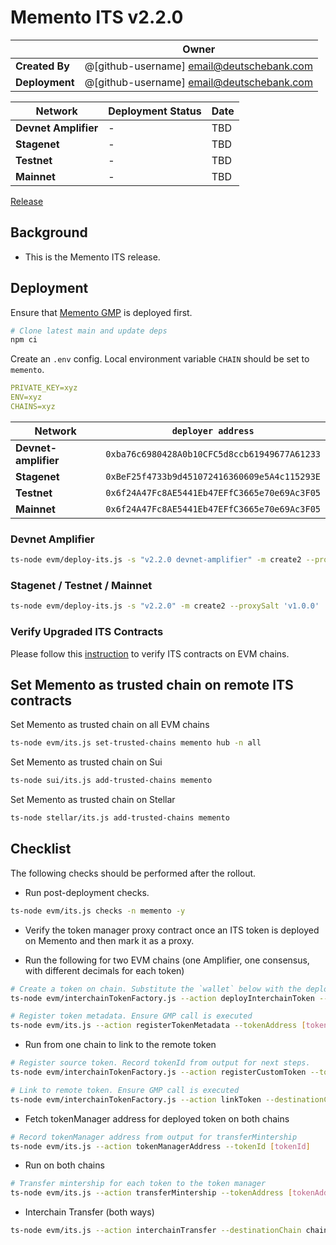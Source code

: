# Memento ITS v2.2.0

|                | **Owner**                              |
| -------------- | -------------------------------------- |
| **Created By** | @[github-username] <email@deutschebank.com> |
| **Deployment** | @[github-username] <email@deutschebank.com> |

| **Network**          | **Deployment Status** | **Date**   |
| -------------------- | --------------------- | ---------- |
| **Devnet Amplifier** | -                     | TBD        |
| **Stagenet**         | -                     | TBD        |
| **Testnet**          | -                     | TBD        |
| **Mainnet**          | -                     | TBD        |

[Release](https://github.com/axelarnetwork/interchain-token-service/releases/tag/v2.2.0)

## Background

- This is the Memento ITS release.

## Deployment

Ensure that [Memento GMP](../evm/2025-XX-Memento-GMP-v6.0.4.md) is deployed first.

```bash
# Clone latest main and update deps
npm ci
```

Create an `.env` config. Local environment variable `CHAIN` should be set to `memento`.

```yaml
PRIVATE_KEY=xyz
ENV=xyz
CHAINS=xyz
```

| Network              | `deployer address`                           |
| -------------------- | -------------------------------------------- |
| **Devnet-amplifier** | `0xba76c6980428A0b10CFC5d8ccb61949677A61233` |
| **Stagenet**         | `0xBeF25f4733b9d451072416360609e5A4c115293E` |
| **Testnet**          | `0x6f24A47Fc8AE5441Eb47EFfC3665e70e69Ac3F05` |
| **Mainnet**          | `0x6f24A47Fc8AE5441Eb47EFfC3665e70e69Ac3F05` |

### Devnet Amplifier

```bash
ts-node evm/deploy-its.js -s "v2.2.0 devnet-amplifier" -m create2 --proxySalt 'v1.0.0 devnet-amplifier'
```

### Stagenet / Testnet / Mainnet

```bash
ts-node evm/deploy-its.js -s "v2.2.0" -m create2 --proxySalt 'v1.0.0'
```

### Verify Upgraded ITS Contracts

Please follow this [instruction](https://github.com/axelarnetwork/axelar-contract-deployments/tree/main/evm#contract-verification) to verify ITS contracts on EVM chains.

## Set Memento as trusted chain on remote ITS contracts

Set Memento as trusted chain on all EVM chains

```bash
ts-node evm/its.js set-trusted-chains memento hub -n all
```

Set Memento as trusted chain on Sui

```bash
ts-node sui/its.js add-trusted-chains memento
```

Set Memento as trusted chain on Stellar

```bash
ts-node stellar/its.js add-trusted-chains memento
```

## Checklist

The following checks should be performed after the rollout.

- Run post-deployment checks.

```bash
ts-node evm/its.js checks -n memento -y
```

- Verify the token manager proxy contract once an ITS token is deployed on Memento and then mark it as a proxy.

- Run the following for two EVM chains (one Amplifier, one consensus, with different decimals for each token)

```bash
# Create a token on chain. Substitute the `wallet` below with the deployer key
ts-node evm/interchainTokenFactory.js --action deployInterchainToken --minter [wallet] --name "test" --symbol "TST" --decimals [decimals] --initialSupply 10000 --salt "salt12345"

# Register token metadata. Ensure GMP call is executed
ts-node evm/its.js --action registerTokenMetadata --tokenAddress [tokenAddress]
```

- Run from one chain to link to the remote token

```bash
# Register source token. Record tokenId from output for next steps.
ts-node evm/interchainTokenFactory.js --action registerCustomToken --tokenAddress [tokenAddress] --tokenManagerType 4 --operator [wallet] --salt "salt6789"

# Link to remote token. Ensure GMP call is executed
ts-node evm/interchainTokenFactory.js --action linkToken --destinationChain chain2 --destinationTokenAddress [remote token address] --tokenManagerType 4 --linkParams "0x" --salt "salt6789"
```

- Fetch tokenManager address for deployed token on both chains

```bash
# Record tokenManager address from output for transferMintership
ts-node evm/its.js --action tokenManagerAddress --tokenId [tokenId]
```

- Run on both chains

```bash
# Transfer mintership for each token to the token manager
ts-node evm/its.js --action transferMintership --tokenAddress [tokenAddress] --minter [tokenManager]
```

- Interchain Transfer (both ways)

```bash
ts-node evm/its.js --action interchainTransfer --destinationChain chain2 --tokenId [tokenId] --destinationAddress [recipient] --amount 1 --gasValue 0
```
